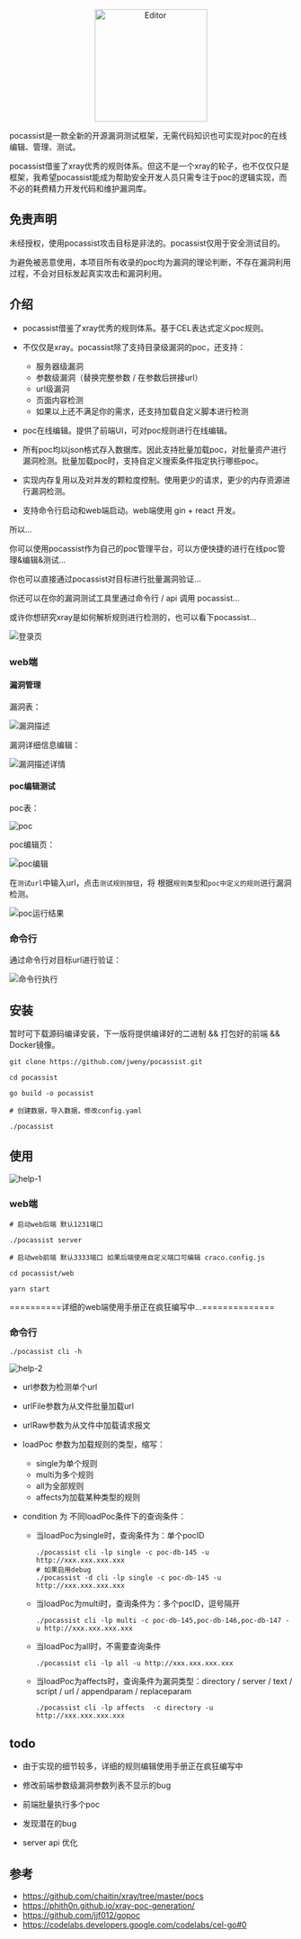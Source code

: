 <div align="center">
	<img src="pic.assets/logo.png" alt="Editor" width="200">
</div>

pocassist是一款全新的开源漏洞测试框架，无需代码知识也可实现对poc的在线编辑、管理、测试。

pocassist借鉴了xray优秀的规则体系。但这不是一个xray的轮子，也不仅仅只是框架，我希望pocassist能成为帮助安全开发人员只需专注于poc的逻辑实现，而不必的耗费精力开发代码和维护漏洞库。



## 免责声明

未经授权，使用pocassist攻击目标是非法的。pocassist仅用于安全测试目的。

为避免被恶意使用，本项目所有收录的poc均为漏洞的理论判断，不存在漏洞利用过程，不会对目标发起真实攻击和漏洞利用。



## 介绍

- pocassist借鉴了xray优秀的规则体系。基于CEL表达式定义poc规则。
- 不仅仅是xray。pocassist除了支持目录级漏洞的poc，还支持：
  - 服务器级漏洞
  - 参数级漏洞（替换完整参数  /  在参数后拼接url）
  - url级漏洞
  - 页面内容检测
  - 如果以上还不满足你的需求，还支持加载自定义脚本进行检测

- poc在线编辑。提供了前端UI，可对poc规则进行在线编辑。
- 所有poc均以json格式存入数据库。因此支持批量加载poc，对批量资产进行漏洞检测。批量加载poc时，支持自定义搜索条件指定执行哪些poc。
- 实现内存复用以及对并发的颗粒度控制。使用更少的请求，更少的内存资源进行漏洞检测。
- 支持命令行启动和web端启动。web端使用 gin + react 开发。



所以...

你可以使用pocassist作为自己的poc管理平台，可以方便快捷的进行在线poc管理&编辑&测试...

你也可以直接通过pocassist对目标进行批量漏洞验证...

你还可以在你的漏洞测试工具里通过命令行 / api 调用 pocassist...

或许你想研究xray是如何解析规则进行检测的，也可以看下pocassist...



![登录页](pic.assets/登录页.jpg)



### web端

#### 漏洞管理

漏洞表：

![漏洞描述](pic.assets/漏洞描述.jpg)

漏洞详细信息编辑：

![漏洞描述详情](pic.assets/漏洞描述详情.jpg)

#### poc编辑测试

poc表：

![poc](pic.assets/poc.jpg)

poc编辑页：

![poc编辑](pic.assets/poc编辑.jpg)

在`测试url`中输入url，点击`测试规则按钮`，将 根据`规则类型`和`poc中定义的规则`进行漏洞检测。

![poc运行结果](pic.assets/poc运行结果.jpg)

### 命令行

通过命令行对目标url进行验证：

![命令行执行](pic.assets/命令行执行.jpg)

## 安装

暂时可下载源码编译安装，下一版将提供编译好的二进制 && 打包好的前端 && Docker镜像。

```
git clone https://github.com/jweny/pocassist.git

cd pocassist

go build -o pocassist

# 创建数据，导入数据，修改config.yaml

./pocassist
```

## 使用

![help-1](pic.assets/help-1.jpg)

### web端

```
# 启动web后端 默认1231端口

./pocassist server 

# 启动web前端 默认3333端口 如果后端使用自定义端口可编辑 craco.config.js

cd pocassist/web

yarn start
```

==========详细的web端使用手册正在疯狂编写中...==============

### 命令行

```
./pocassist cli -h
```

![help-2](pic.assets/help-2.jpg)

- url参数为检测单个url
- urlFile参数为从文件批量加载url
- urlRaw参数为从文件中加载请求报文

- loadPoc 参数为加载规则的类型，缩写：
  - single为单个规则
  - multi为多个规则
  - all为全部规则
  - affects为加载某种类型的规则

- condition 为 不同loadPoc条件下的查询条件：
  - 当loadPoc为single时，查询条件为：单个pocID

    ```
    ./pocassist cli -lp single -c poc-db-145 -u http://xxx.xxx.xxx.xxx
    # 如果启用debug
    ./pocassist -d cli -lp single -c poc-db-145 -u http://xxx.xxx.xxx.xxx
    ```

  - 当loadPoc为multi时，查询条件为：多个pocID，逗号隔开

    ```
    ./pocassist cli -lp multi -c poc-db-145,poc-db-146,poc-db-147 -u http://xxx.xxx.xxx.xxx
    ```

  - 当loadPoc为all时，不需要查询条件

    ```
    ./pocassist cli -lp all -u http://xxx.xxx.xxx.xxx
    ```

  - 当loadPoc为affects时，查询条件为漏洞类型：directory / server / text / script / url / appendparam / replaceparam

    ```
    ./pocassist cli -lp affects  -c directory -u http://xxx.xxx.xxx.xxx
    ```

## todo

- 由于实现的细节较多，详细的规则编辑使用手册正在疯狂编写中

- 修改前端参数级漏洞参数列表不显示的bug

- 前端批量执行多个poc

- 发现潜在的bug

- server api 优化

  

## 参考

- https://github.com/chaitin/xray/tree/master/pocs
- https://phith0n.github.io/xray-poc-generation/
- https://github.com/jjf012/gopoc
- https://codelabs.developers.google.com/codelabs/cel-go#0